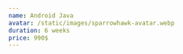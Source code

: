 ```yaml
---
name: Android Java
avatar: /static/images/sparrowhawk-avatar.webp
duration: 6 weeks
price: 990$
---
```

